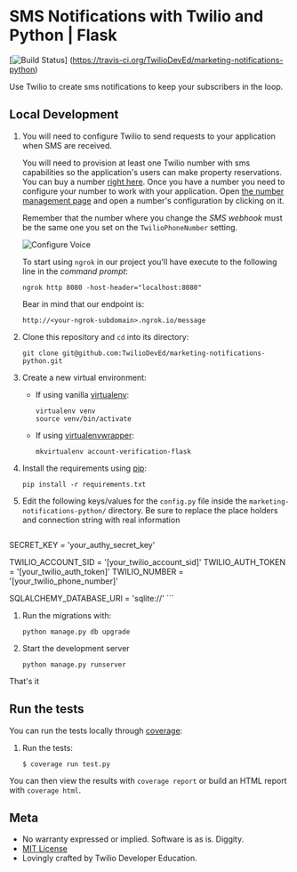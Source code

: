 # SMS Notifications with Twilio and Python | Flask

[![Build Status](https://travis-ci.org/TwilioDevEd/marketing-notifications-python.svg?branch=master)]
(https://travis-ci.org/TwilioDevEd/marketing-notifications-python)

Use Twilio to create sms notifications to keep your subscribers in the loop.

## Local Development

1. You will need to configure Twilio to send requests to your application when SMS are received.

   You will need to provision at least one Twilio number with sms capabilities so the application's users can make property reservations. You can buy a number [right here](https://www.twilio.com/user/account/phone-numbers/search). Once you have a number you need to configure your number to work with your application. Open [the number management page](https://www.twilio.com/user/account/phone-numbers/incoming) and open a number's configuration by clicking on it.

   Remember that the number where you change the _SMS webhook_ must be the same one you set on the `TwilioPhoneNumber` setting.

   ![Configure Voice](http://howtodocs.s3.amazonaws.com/twilio-number-config-all-med.gif)

   To start using `ngrok` in our project you'll have execute to the following line in the _command prompt_:
    ```
    ngrok http 8080 -host-header="localhost:8080"
    ```

   Bear in mind that our endpoint is:
    ```
    http://<your-ngrok-subdomain>.ngrok.io/message
    ```

1. Clone this repository and `cd` into its directory:
    ```
    git clone git@github.com:TwilioDevEd/marketing-notifications-python.git
    ```

1. Create a new virtual environment:
    - If using vanilla [virtualenv](https://virtualenv.pypa.io/en/latest/):

        ```
        virtualenv venv
        source venv/bin/activate
        ```

    - If using [virtualenvwrapper](https://virtualenvwrapper.readthedocs.org/en/latest/):

        ```
        mkvirtualenv account-verification-flask
        ```

1. Install the requirements using [pip](https://pip.pypa.io/en/stable/installing/):

    ```
    pip install -r requirements.txt
    ```
1. Edit the following keys/values for the `config.py` file inside the  `marketing-notifications-python/` directory. Be sure to replace the place holders and connection string with real information

    ```
  SECRET_KEY = 'your_authy_secret_key'

  TWILIO_ACCOUNT_SID = '[your_twilio_account_sid]'
  TWILIO_AUTH_TOKEN = '[your_twilio_auth_token]'
  TWILIO_NUMBER = '[your_twilio_phone_number]'

  SQLALCHEMY_DATABASE_URI = 'sqlite://'
    ```

1. Run the migrations with:

    ```
    python manage.py db upgrade
    ```

1. Start the development server

    ```
    python manage.py runserver
    ```
That's it

## Run the tests

You can run the tests locally through [coverage](http://coverage.readthedocs.org/):

1. Run the tests:

    ```
    $ coverage run test.py
    ```

You can then view the results with `coverage report` or build an HTML report with `coverage html`.

## Meta

* No warranty expressed or implied. Software is as is. Diggity.
* [MIT License](http://www.opensource.org/licenses/mit-license.html)
* Lovingly crafted by Twilio Developer Education.

